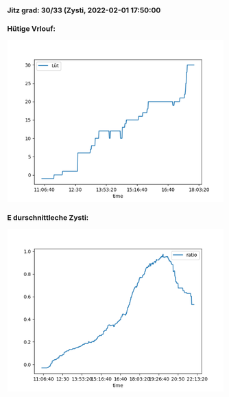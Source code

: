 ### Jitz grad: 30/33 (Zysti, 2022-02-01 17:50:00

### Hütige Vrlouf:
![Graph](Today.png)

### E durschnittleche Zysti:
![Graph](Zysti.png)